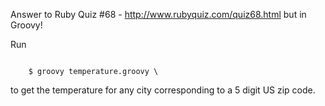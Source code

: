 Answer to Ruby Quiz #68 - http://www.rubyquiz.com/quiz68.html
but in Groovy!

Run 


<code>
    $ groovy temperature.groovy \<zip code\>
</code>


to get the temperature for any city corresponding to a 5 digit US zip code.
